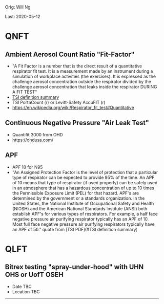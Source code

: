Orig: Will Ng

Last: 2020-05-12

# QNFT 
## Ambient Aerosol Count Ratio "Fit-Factor"
- "A Fit Factor is a number that is the direct result of a quantitative respirator fit test. It is a measurement made by an instrument during a simulation of workplace activities (the exercises). It is expressed as the challenge aerosol concentration outside the respirator divided by the challenge aerosol concentration that leaks inside the respirator DURING A FIT TEST"
- [TSI definition summary](https://www.google.com/url?sa=t&rct=j&q=&esrc=s&source=web&cd=3&cad=rja&uact=8&ved=2ahUKEwihsouLm7HpAhUWbs0KHRHCBpMQFjACegQIDRAE&url=https%3A%2F%2Fwww.tsi.com%2Fgetmedia%2Ff07681c1-a465-40d0-9add-85cc5813f0ad%2FFit-Factors-vs-Protection-Factors-App-Note-(ITI-023)-US%3Fext%3D.pdf&usg=AOvVaw3s32OvQ2Q70hH9d0vOneBu)
- TSI PortaCount (r) or Levitt-Safety AccuFIT (r)
- https://en.wikipedia.org/wiki/Respirator_fit_test#Quantitative

## Continuous Negative Pressure "Air Leak Test"
- Quantifit 3000 from OHD
- https://ohdusa.com/

## APF
- APF 10 for N95
- "An Assigned Protection Factor is the level of protection that a particular type of respirator can be expected to provide 95% of the time. An APF of 10 means that type of respirator (if used properly) can be safely used in an atmosphere that has a hazardous concentration of up to 10 times the Permissible Exposure Limit (PEL) for that hazard. APF's are determined by the government or a standards organization. In the United States, the National Institute of Occupational Safety and Health (NIOSH) and the American National Standards Institute (ANSI) both establish APF's for various types of respirators. For example, a half face negative pressure air purifying respirator typically has an APF of 10. Most full face negative pressure air purifying respirators typically have an APF of 50." quote from [TSI PDF](#TSI definition summary)

# QLFT
## Bitrex testing "spray-under-hood" with UHN OHS or UofT OSEH
- Date TBC
- Location TBC


___

